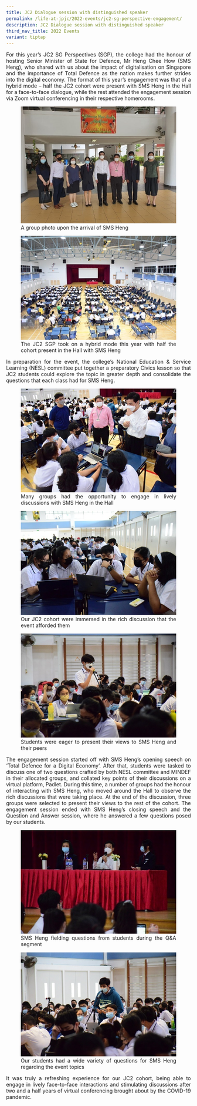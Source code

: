 ```yaml
---
title: JC2 Dialogue session with distinguished speaker
permalink: /life-at-jpjc/2022-events/jc2-sg-perspective-engagement/
description: JC2 Dialogue session with distinguished speaker
third_nav_title: 2022 Events
variant: tiptap
---
```

<div align="justify">
<p>
For this year’s JC2 SG Perspectives (SGP), the college had the honour of hosting Senior Minister of State for Defence, Mr Heng Chee How (SMS Heng), who shared with us about the impact of digitalisation on Singapore and the importance of Total Defence as the nation makes further strides into the digital economy. The format of this year’s engagement was that of a hybrid mode – half the JC2 cohort were present with SMS Heng in the Hall for a face-to-face dialogue, while the rest attended the engagement session via Zoom virtual conferencing in their respective homerooms.</p>

<figure>
<img src="/images/jc2%20perspective%20engagement%201.jpg">
<figcaption>A group photo upon the arrival of SMS Heng  
  </figcaption>
</figure>

<figure>
<img src="/images/jc2%20perspective%20engagement%202.jpg">
<figcaption>  The JC2 SGP took on a hybrid mode this year with half the cohort present in the Hall with SMS Heng  
  </figcaption>
</figure>

<p>In preparation for the event, the college’s National Education &amp; Service Learning (NESL) committee put together a preparatory Civics lesson so that JC2 students could explore the topic in greater depth and consolidate the questions that each class had for SMS Heng.</p>

<figure>
<img src="/images/jc2%20perspective%20engagement%203.jpg">
<figcaption>  Many groups had the opportunity to engage in lively discussions with SMS Heng in the Hall  
  </figcaption>
</figure>

<figure>
<img src="/images/jc2%20perspective%20engagement%204.jpg">
<figcaption>  Our JC2 cohort were immersed in the rich discussion that the event afforded them
  </figcaption>
</figure>

<figure>
<img src="/images/jc2%20perspective%20engagement%205.jpg">
<figcaption>  Students were eager to present their views to SMS Heng and their peers
  </figcaption>
</figure>

<p>
The engagement session started off with SMS Heng’s opening speech on ‘Total Defence for a Digital Economy’. After that, students were tasked to discuss one of two questions crafted by both NESL committee and MINDEF in their allocated groups, and collated key points of their discussions on a virtual platform, Padlet. During this time, a number of groups had the honour of interacting with SMS Heng, who moved around the Hall to observe the rich discussions that were taking place. At the end of the discussion, three groups were selected to present their views to the rest of the cohort. The engagement session ended with SMS Heng’s closing speech and the Question and Answer session, where he answered a few questions posed by our students.</p>

<figure>
<img src="/images/jc2%20perspective%20engagement%206.jpg">
<figcaption>SMS Heng fielding questions from students during the Q&amp;A segment</figcaption>
</figure>

<figure>
<img src="/images/jc2%20perspective%20engagement%207.jpg">
<figcaption>  Our students had a wide variety of questions for SMS Heng regarding the event topics
  </figcaption>
</figure>

<p>
It was truly a refreshing experience for our JC2 cohort, being able to engage in lively face-to-face interactions and stimulating discussions after two and a half years of virtual conferencing brought about by the COVID-19 pandemic.</p>
</div>